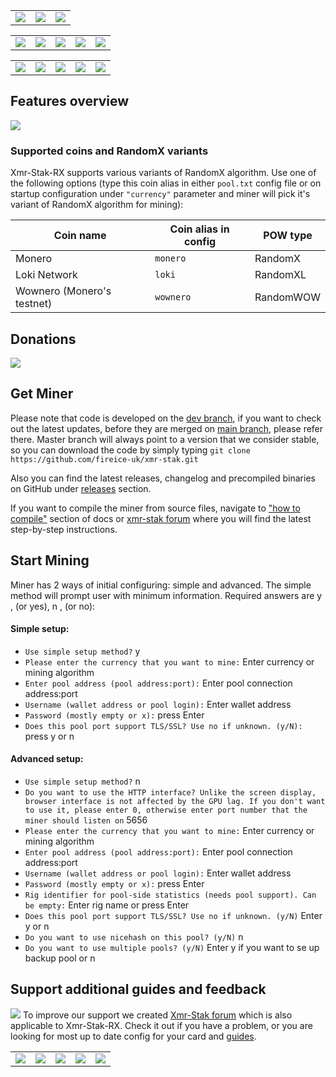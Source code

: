 <table>
    <tr>
        <td align="center"><a href=#><img src="/doc/_img/xmr-stak-rx-btn.png"></a></td>
        <td align="center"><a href=https://github.com/fireice-uk/xmr-stak/tree/master/doc/README.md><img src="/doc/_img/xmr-stak-btn.png"></a></td>
        <td align="center"><a href=https://ragerx.lol><img src="/doc/_img/ragerx-btn.png"></a></td>
    </tr>
</table>

<table>
    <tr>
        <td align="center"><a href=#features-overview><img src="/doc/_img/menu-features.png"></a></td>
        <td align="center"><a href=#supported-coins-and-randomx-variants><img src="/doc/_img/menu-supported-coins.png"></a></td>
        <td align="center"><a href=#Donations><img src="/doc/_img/menu-donations.png"></a></td>
        <td align="center"><a href=#get-miner><img src="/doc/_img/menu-get-miner.png"></a></td>
        <td align="center"><a href=#support-additional-guides-and-feedback><img src="/doc/_img/menu-support.png"></a></td>
    </tr>
</table>

<table>
    <tr>
        <td align="center"><a href=usage.md><img src="/doc/_img/usage.png"></a></td>
        <td align="center"><a href=compile/compile.md><img src="/doc/_img/how-to-compile.png"></a></td>
        <td align="center"><a href=tuning.md><img src="/doc/_img/fine-tuning.png"></a></td>
        <td align="center"><a href=troubleshooting.md><img src="/doc/_img/troubleshooting.png"></a></td>
        <td align="center"><a href=FAQ.md><img src="/doc/_img/faq.png"></a></td>
    </tr>
</table>

## Features overview
[<img src="/doc/_img/features.png">](#)


### Supported coins and RandomX variants
Xmr-Stak-RX supports various variants of RandomX algorithm. Use one of the following options (type this coin alias in either `pool.txt` config file or on startup configuration under `"currency"` parameter and miner will pick it's variant of RandomX algorithm for mining):

| Coin name | Coin alias in config | POW type |
| --- | --- |  --- |
| Monero | `monero` | RandomX |
| Loki Network | `loki` | RandomXL |
| Wownero (Monero's testnet) | `wownero` | RandomWOW |


## Donations
[<img src="/doc/_img/fee.png">](#)

## Get Miner
Please note that code is developed on the [dev branch](#), if you want to check out the latest updates, before they are merged on [main branch](#), please refer there. Master branch will always point to a version that we consider stable, so you can download the code by simply typing `git clone https://github.com/fireice-uk/xmr-stak.git`  

Also you can find the latest releases, changelog and precompiled binaries on GitHub under [releases](#) section.

If you want to compile the miner from source files, navigate to ["how to compile"](#) section of docs or [xmr-stak forum](#) where you will find the latest step-by-step instructions.


## Start Mining
Miner has 2 ways of initial configuring: simple and advanced. The simple method will prompt user with minimum information. Required answers are y , (or yes), n , (or no):

#### Simple setup:
* `Use simple setup method?` y    
* `Please enter the currency that you want to mine:` Enter currency or mining algorithm  
* `Enter pool address (pool address:port):` Enter pool connection address:port  
* `Username (wallet address or pool login):` Enter wallet address
* `Password (mostly empty or x):` press Enter  
* `Does this pool port support TLS/SSL? Use no if unknown. (y/N):` press y or n  

#### Advanced setup:
* `Use simple setup method?` n  
* `Do you want to use the HTTP interface? Unlike the screen display, browser interface is not affected by the GPU lag. If you don't want to use it, please enter 0, otherwise enter port number that the miner should listen on` 5656
* `Please enter the currency that you want to mine:` Enter currency or mining algorithm
* `Enter pool address (pool address:port):` Enter pool connection address:port 
* `Username (wallet address or pool login):` Enter wallet address
* `Password (mostly empty or x):` press Enter
* `Rig identifier for pool-side statistics (needs pool support). Can be empty:` Enter rig name or press Enter
* `Does this pool port support TLS/SSL? Use no if unknown. (y/N)` Enter y or n
* `Do you want to use nicehash on this pool? (y/N)` n
* `Do you want to use multiple pools? (y/N)` Enter y if you want to se up backup pool or n


## Support additional guides and feedback
[<img src="/doc/_img/YT.png">](https://www.youtube.com/c/xmrstak)
To improve our support we created [Xmr-Stak forum](https://www.reddit.com/r/XmrStak) which is also applicable to Xmr-Stak-RX. Check it out if you have a problem, or you are looking for most up to date config for your card and [guides](https://www.reddit.com/r/XmrStak/wiki/index).

<table>
    <tr>
        <td align="center"><a href=usage.md><img src="/doc/_img/usage.png"></a></td>
        <td align="center"><a href=compile/compile.md><img src="/doc/_img/how-to-compile.png"></a></td>
        <td align="center"><a href=tuning.md><img src="/doc/_img/fine-tuning.png"></a></td>
        <td align="center"><a href=troubleshooting.md><img src="/doc/_img/troubleshooting.png"></a></td>
        <td align="center"><a href=FAQ.md><img src="/doc/_img/faq.png"></a></td>
    </tr>
</table>
